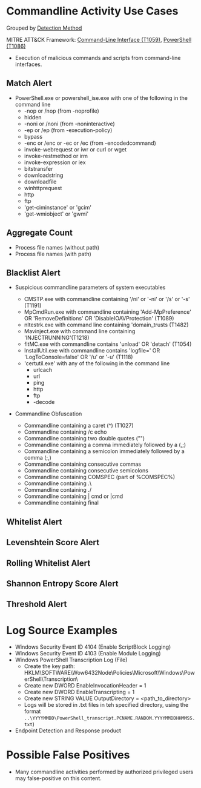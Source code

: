 # Commandline Activity Use Cases

Grouped by [Detection Method](/Detection-Methods.md)

MITRE ATT&CK Framework: [Command-Line Interface (T1059)](https://attack.mitre.org/techniques/T1059), [PowerShell (T1086)](https://attack.mitre.org/techniques/T1086)

- Execution of malicious commands and scripts from command-line interfaces.

## Match Alert
- PowerShell.exe or powershell_ise.exe with one of the following in the command line
  - -nop or /nop (from -noprofile)
  - hidden
  - -noni or /noni (from -noninteractive)
  - -ep or /ep (from -execution-policy)
  - bypass
  - -enc or /enc or -ec or /ec (from -encodedcommand)
  - invoke-webrequest or iwr or curl or wget
  - invoke-restmethod or irm
  - invoke-expression or iex
  - bitstransfer
  - downloadstring
  - downloadfile
  - winhttprequest
  - http
  - ftp
  - 'get-ciminstance' or 'gcim'
  - 'get-wmiobject' or 'gwmi'

## Aggregate Count
- Process file names (without path)
- Process file names (with path)


## Blacklist Alert
- Suspicious commandline parameters of system executables
  - CMSTP.exe with commandline containing '/ni' or '-ni' or '/s' or '-s' (T1191)
  - MpCmdRun.exe with commandline containing 'Add-MpPreference' OR 'RemoveDefinitions' OR 'DisableIOAVProtection' (T1089)
  - nltestrk.exe with command line containing 'domain_trusts (T1482)
  - Mavinject.exe with command line containing 'INJECTRUNNING'(T1218)
  - fltMC.exe with commandline contains 'unload' OR 'detach' (T1054)
  - InstallUtil.exe with commandline contains 'logfile=' OR 'LogToConsole=false' OR '/u' or '-u' (T1118)
  - 'certutil.exe' with any of the following in the command line
    - urlcach
    - url
    - ping
    - http
    - ftp
    - -decode
    
  
- Commandline Obfuscation
  - Commandline containing a caret (^) (T1027)
  - Commandline containing /c echo
  - Commandline containing two double quotes ("")
  - Commandline containing a comma immediately followed by a  (,;)
  - Commandline containing a semicolon immediately followed by a comma (;,)
  - Commandline containing consecutive commas
  - Commandline containing consecutive semicolons
  - Commandline containing COMSPEC (part of %COMSPEC%)
  - Commandline containing \.\ 
  - Commandline containing ./
  - Commandline containing | cmd or |cmd
  - Commandline containing final


## Whitelist Alert


## Levenshtein Score Alert


## Rolling Whitelist Alert



## Shannon Entropy Score Alert


## Threshold Alert


# Log Source Examples
- Windows Security Event ID 4104 (Enable ScriptBlock Logging)
- Windows Security Event ID 4103 (Enable Module Logging)
- Windows PowerShell Transcription Log (File)
  - Create the key path: HKLM\SOFTWARE\Wow6432Node\Policies\Microsoft\Windows\PowerShell\Transcription\
  - Create new DWORD EnableInvocationHeader = 1
  - Create new DWORD EnableTranscripting = 1
  - Create new STRING VALUE OutputDirectory = <path_to_directory>
  - Logs will be stored in .txt files in teh specified directory, using the format `..\YYYYMMDD\PowerShell_transcript.PCNAME.RANDOM.YYYYMMDDHHMMSS.txt`)
- Endpoint Detection and Response product


# Possible False Positives
- Many commandline activities performed by authorized privileged users may false-positive on this content.
